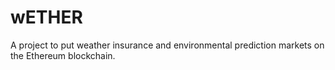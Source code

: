 # wETHER

A project to put weather insurance and environmental prediction markets on the Ethereum blockchain.
